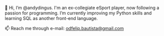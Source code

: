 👋 Hi, I’m @andydingus.
I'm an ex-collegiate eSport player, now following a passion for programming.
I’m currently improving my Python skills and learning SQL as another front-end language.

📫 Reach me through e-mail: odfelip.bautista@gmail.com

<!---
andydingus/andydingus is a ✨ special ✨ repository because its `README.md` (this file) appears on your GitHub profile.
You can click the Preview link to take a look at your changes.
--->
